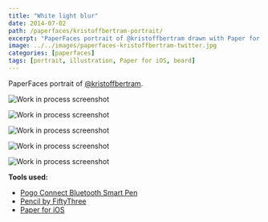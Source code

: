 ```yaml
---
title: "White light blur"
date: 2014-07-02
path: /paperfaces/kristoffbertram-portrait/
excerpt: "PaperFaces portrait of @kristoffbertram drawn with Paper for iOS on an iPad."
image: ../../images/paperfaces-kristoffbertram-twitter.jpg
categories: [paperfaces]
tags: [portrait, illustration, Paper for iOS, beard]
---
```


PaperFaces portrait of [@kristoffbertram](https://twitter.com/kristoffbertram).

![Work in process screenshot](../../images/paperfaces-kristoffbertram-process-1-lg.jpg)

![Work in process screenshot](../../images/paperfaces-kristoffbertram-process-2-lg.jpg)

![Work in process screenshot](../../images/paperfaces-kristoffbertram-process-3-lg.jpg)

![Work in process screenshot](../../images/paperfaces-kristoffbertram-process-4-lg.jpg)

![Work in process screenshot](../../images/paperfaces-kristoffbertram-process-5-lg.jpg)

**Tools used:**

- [Pogo Connect Bluetooth Smart Pen](https://www.amazon.com/gp/product/B009K448L4/ref=as_li_ss_tl?ie=UTF8&camp=1789&creative=390957&creativeASIN=B009K448L4&linkCode=as2&tag=mademist-20)
- [Pencil by FiftyThree](https://amzn.to/35tCkJW)
- [Paper for iOS](https://paper.bywetransfer.com/)
